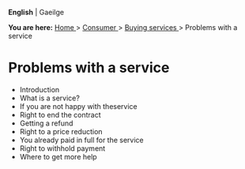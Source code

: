 **English** |  Gaeilge 

**You are here:** [ Home ](/en/) > [ Consumer ](/en/consumer/) > [ Buying
services ](/en/consumer/buying-services/) > Problems with a service

#  Problems with a service

  * Introduction 
  * What is a service? 
  * If you are not happy with theservice 
  * Right to end the contract 
  * Getting a refund 
  * Right to a price reduction 
  * You already paid in full for the service 
  * Right to withhold payment 
  * Where to get more help 
